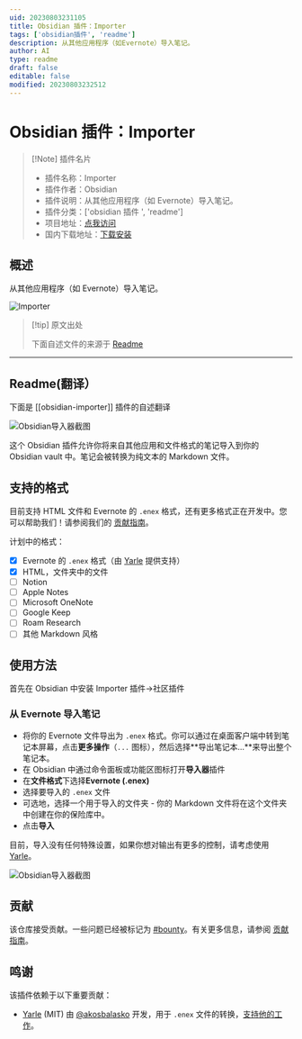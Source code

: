 ```yaml
---
uid: 20230803231105
title: Obsidian 插件：Importer
tags: ['obsidian插件', 'readme']
description: 从其他应用程序（如Evernote）导入笔记。
author: AI
type: readme
draft: false
editable: false
modified: 20230803232512
---
```


# Obsidian 插件：Importer

> [!Note] 插件名片
> - 插件名称：Importer
> - 插件作者：Obsidian
> - 插件说明：从其他应用程序（如 Evernote）导入笔记。
> - 插件分类：['obsidian 插件 ', 'readme']
> - 项目地址：[点我访问](https://github.com/obsidianmd/obsidian-importer)
> - 国内下载地址：[下载安装](https://pkmer.cn/products/plugin/pluginMarket/?obsidian-importer)

## 概述

从其他应用程序（如 Evernote）导入笔记。

![Importer](https://cdn.pkmer.cn/covers/obsidian-importer.png!pkmer)

> [!tip] 原文出处
>
>下面自述文件的来源于 [Readme](https://ghproxy.net/https://raw.githubusercontent.com/obsidianmd/obsidian-importer/master/README.md)
>

---

## Readme(翻译）

下面是 [[obsidian-importer]] 插件的自述翻译

![Obsidian导入器截图](/images/social.png)

这个 Obsidian 插件允许你将来自其他应用和文件格式的笔记导入到你的 Obsidian vault 中。笔记会被转换为纯文本的 Markdown 文件。

## 支持的格式

目前支持 HTML 文件和 Evernote 的 `.enex` 格式，还有更多格式正在开发中。您可以帮助我们！请参阅我们的 [贡献指南](/CONTRIBUTING.md)。

计划中的格式：

- [x] Evernote 的 `.enex` 格式（由 [Yarle](https://github.com/akosbalasko/yarle) 提供支持）
- [x] HTML，文件夹中的文件
- [ ] Notion
- [ ] Apple Notes
- [ ] Microsoft OneNote
- [ ] Google Keep
- [ ] Roam Research
- [ ] 其他 Markdown 风格

## 使用方法

首先在 Obsidian 中安装 Importer 插件→社区插件

### 从 Evernote 导入笔记

- 将你的 Evernote 文件导出为 `.enex` 格式。你可以通过在桌面客户端中转到笔记本屏幕，点击**更多操作**（`...` 图标），然后选择**导出笔记本...**来导出整个笔记本。
- 在 Obsidian 中通过命令面板或功能区图标打开**导入器**插件
- 在**文件格式**下选择**Evernote (.enex)**
- 选择要导入的 `.enex` 文件
- 可选地，选择一个用于导入的文件夹 - 你的 Markdown 文件将在这个文件夹中创建在你的保险库中。
- 点击**导入**

目前，导入没有任何特殊设置，如果你想对输出有更多的控制，请考虑使用 [Yarle](https://github.com/akosbalasko/yarle)。

![Obsidian导入器截图](/images/screenshot.png)

## 贡献

该仓库接受贡献。一些问题已经被标记为 [#bounty](https://github.com/obsidianmd/obsidian-importer/labels/bounty)。有关更多信息，请参阅 [贡献指南](/CONTRIBUTING.md)。

## 鸣谢

该插件依赖于以下重要贡献：

- [Yarle](https://github.com/akosbalasko/yarle) (MIT) 由 [@akosbalasko](https://github.com/akosbalasko) 开发，用于 `.enex` 文件的转换，[支持他的工作](https://www.buymeacoffee.com/akosbalasko)。



